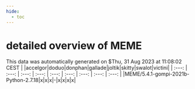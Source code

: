 ```yaml
---
hide:
  - toc
---
```


detailed overview of MEME
=========================


This data was automatically generated on $Thu, 31 Aug 2023 at 11:08:02 CEST
| |accelgor|doduo|donphan|gallade|joltik|skitty|swalot|victini|
| :---: | :---: | :---: | :---: | :---: | :---: | :---: | :---: | :---: |
|MEME/5.4.1-gompi-2021b-Python-2.7.18|x|x|x|-|x|x|x|x|
